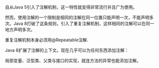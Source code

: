 

自从Java 5引入了注解机制，这一特性就变得非常流行并且广为使用。

然而，使用注解的一个限制是相同的注解在同一位置只能声明一次，不能声明多次。Java 8打破了这条规则，引入了重复注解机制，这样相同的注解可以在同一地方声明多次。

重复注解机制本身必须用@Repeatable注解.


Java 8扩展了注解的上下文。现在几乎可以为任何东西添加注解：

局部变量、泛型类、父类与接口的实现，就连方法的异常也能添加注解。